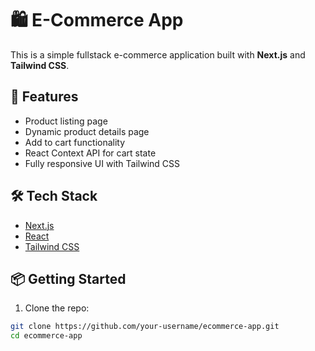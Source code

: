 # 🛍️ E-Commerce App

This is a simple fullstack e-commerce application built with **Next.js** and **Tailwind CSS**.

## 🚀 Features

- Product listing page
- Dynamic product details page
- Add to cart functionality
- React Context API for cart state
- Fully responsive UI with Tailwind CSS

## 🛠️ Tech Stack

- [Next.js](https://nextjs.org/)
- [React](https://reactjs.org/)
- [Tailwind CSS](https://tailwindcss.com/)

## 📦 Getting Started

1. Clone the repo:

```bash
git clone https://github.com/your-username/ecommerce-app.git
cd ecommerce-app
